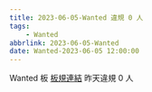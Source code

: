 ```yaml
---
title: 2023-06-05-Wanted 違規 0 人
tags:
    - Wanted
abbrlink: 2023-06-05-Wanted
date: Wanted-2023-06-05 12:00:00
---
```

Wanted 板 [板規連結](https://www.ptt.cc/bbs/Wanted/M.1608829773.A.D3B.html)
昨天違規 0 人
